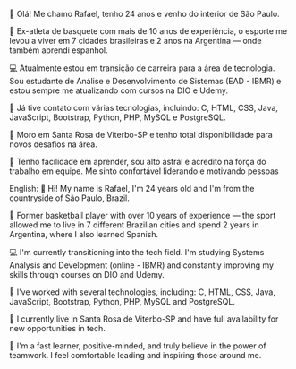 👋 Olá! Me chamo Rafael, tenho 24 anos e venho do interior de São Paulo.

🏀 Ex-atleta de basquete com mais de 10 anos de experiência, o esporte me levou a viver em 7 cidades brasileiras e 2 anos na Argentina — onde também aprendi espanhol.

💻 Atualmente estou em transição de carreira para a área de tecnologia. Sou estudante de Análise e Desenvolvimento de Sistemas (EAD - IBMR) e estou sempre me atualizando com cursos na DIO e Udemy.

🚀 Já tive contato com várias tecnologias, incluindo:
C, HTML, CSS, Java, JavaScript, Bootstrap, Python, PHP, MySQL e PostgreSQL.

📍 Moro em Santa Rosa de Viterbo-SP e tenho total disponibilidade para novos desafios na área.

🌟 Tenho facilidade em aprender, sou alto astral e acredito na força do trabalho em equipe. Me sinto confortável liderando e motivando pessoas

English:
👋 Hi! My name is Rafael, I'm 24 years old and I'm from the countryside of São Paulo, Brazil.

🏀 Former basketball player with over 10 years of experience — the sport allowed me to live in 7 different Brazilian cities and spend 2 years in Argentina, where I also learned Spanish.

💻 I'm currently transitioning into the tech field. I'm studying Systems Analysis and Development (online - IBMR) and constantly improving my skills through courses on DIO and Udemy.

🚀 I've worked with several technologies, including:
C, HTML, CSS, Java, JavaScript, Bootstrap, Python, PHP, MySQL and PostgreSQL.

📍 I currently live in Santa Rosa de Viterbo-SP and have full availability for new opportunities in tech.

🌟 I'm a fast learner, positive-minded, and truly believe in the power of teamwork. I feel comfortable leading and inspiring those around me.
